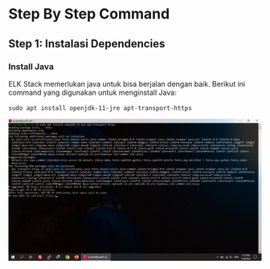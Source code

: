# Step By Step Command

## Step 1: Instalasi Dependencies

### Install Java
ELK Stack memerlukan java untuk bisa berjalan dengan baik. Berikut ini command yang digunakan untuk menginstall Java:

```
sudo apt install openjdk-11-jre apt-transport-https
```
![](https://github.com/jhodys/elk-stack/blob/main/Screenshots/Elasticsearch%20install%20%26%20configuration/1.png)
